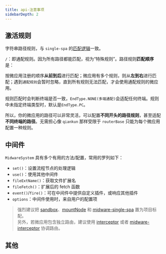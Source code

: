 ```yaml
---
title: api-注意事项
sidebarDepth: 2
---
```


## 激活规则

字符串路径规则，与 `single-spa` 的[匹配逻辑](https://single-spa.js.org/docs/api#configuration-object)一致。

`/`：即通配规则。因为所有路径都能匹配，视为“特殊规则”。路径规则**匹配顺序**是：

按微应用注册的顺序**从前到后**进行匹配；微应用有多个规则，则从**左到右**进行匹配；遇到`通配规则`会暂时忽略，直到所有规则无法匹配，才会使用通配规则的微应用。

规则匹配时会判断终端是否一致，`EndType.NONE(多端通配)`会适配任何终端。规则中未指定终端类型时，默认是`EndType.PC`。

所以，你的微应用的路径可以非常灵活，可以配置**不同开头的路径规则**，甚至适配**不同终端的路径**。无需担心像 `qiankun` 那样受限于 `routerBase` 只能为每个微应用配置一种规则。

## 中间件

`MidwareSystem` 具有多个有用的方法/配置，常用的罗列如下：

- `set()`：设置流程节点的处理逻辑
- `use()`：使用其他中间件
- `fileExtName()`：获取文件扩展名
- `fileFetch()`：扩展后的 fetch 函数
- `event()`/`fire()`：可在中间件中提供自定义插件，或响应其他插件
- `options`：中间件使用时，来自用户的配置项

> 强烈建议把 [sandbox](/guide/midware/offical-midwares.html#satumjs-simple-midwares)、[mountNode](/guide/midware/offical-midwares.html#satumjs-simple-midwares) 和 [midware-single-spa](/guide/midware/offical-midwares.html#satumjs-midware-single-spa) 置为项目标配。<br>
> 另外，若微应用包含独立路由，建议使用 [interceptor](/guide/midware/offical-midwares.html#satumjs-simple-midwares) 或者 [midware-interceptor](/guide/midware/offical-midwares.html#satumjs-midware-interceptor) 协调路由。

## 其他
